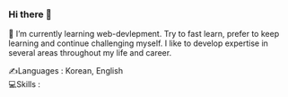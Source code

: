 ### Hi there 👋

🌱 I’m currently learning web-devlepment.
Try to fast learn, prefer to keep learning and continue challenging myself.
I like to develop expertise in several areas throughout my life and career.

✍Languages : Korean, English </br>
💻Skills : 

<!--
**Journey-han/Journey-han** is a ✨ _special_ ✨ repository because its `README.md` (this file) appears on your GitHub profile.

Here are some ideas to get you started:

- 🔭 I’m currently working on ...
- 🌱 I’m currently learning ...
- 👯 I’m looking to collaborate on ...
- 🤔 I’m looking for help with ...
- 💬 Ask me about ...
- 📫 How to reach me: ...
- 😄 Pronouns: ...
- ⚡ Fun fact: ...
-->
